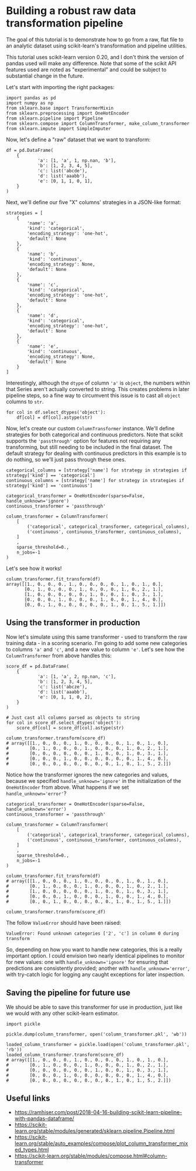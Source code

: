 # Building a robust raw data transformation pipeline

The goal of this tutorial is to demonstrate how to go from a raw, flat file to an analytic dataset using scikit-learn's transformation and pipeline utilities.

This tutorial uses scikit-learn version 0.20, and I don't think the version of pandas used will make any difference. Note that some of the scikit API features used are noted as "experimental" and could be subject to substantial change in the future.

Let's start with importing the right packages:

```{python}
import pandas as pd
import numpy as np
from sklearn.base import TransformerMixin
from sklearn.preprocessing import OneHotEncoder
from sklearn.pipeline import Pipeline
from sklearn.compose import ColumnTransformer, make_column_transformer
from sklearn.impute import SimpleImputer
```

Now, let's define a "raw" dataset that we want to transform:

```{python}
df = pd.DataFrame(
    {
            'a': [1, 'a', 1, np.nan, 'b'],
            'b': [1, 2, 3, 4, 5],
            'c': list('abcde'),
            'd': list('aaabb'),
            'e': [0, 1, 1, 0, 1],
    }
)
```

Next, we'll define our five "X" columns' strategies in a JSON-like format:

```{python}
strategies = [
	{
		'name': 'a',
		'kind': 'categorical',
		'encoding_strategy': 'one-hot',
		'default': None
	},
	{
		'name': 'b',
		'kind': 'continuous',
		'encoding_strategy': None,
		'default': None
	},
	{
		'name': 'c',
		'kind': 'categorical',
		'encoding_strategy': 'one-hot',
		'default': None
	},
	{
		'name': 'd',
		'kind': 'categorical',
		'encoding_strategy': 'one-hot',
		'default': None
	},
	{
		'name': 'e',
		'kind': 'continuous',
		'encoding_strategy': None,
		'default': None
	}
]
```

Interestingly, although the `dtype` of column `'a'` is `object`, the numbers within that Series aren't actually converted to string. This creates problems in later pipeline steps, so a fine way to circumvent this issue is to cast all `object` columns to `str`.

```{python}
for col in df.select_dtypes('object'):
	df[col] = df[col].astype(str)
```

Now, let's create our custom `ColumnTransformer` instance. We'll define strategies for both categorical and continuous predictors. Note that scikit supports the `'passthrough'` option for features not requiring any transforming, but still needing to be included in the final dataset. The default strategy for dealing with continuous predictors in this example is to do nothing, so we'll just pass through these ones.

```{python}
categorical_columns = [strategy['name'] for strategy in strategies if strategy['kind'] == 'categorical']
continuous_columns = [strategy['name'] for strategy in strategies if strategy['kind'] == 'continuous']

categorical_transformer = OneHotEncoder(sparse=False, handle_unknown='ignore')
continuous_transformer = 'passthrough'

column_transformer = ColumnTransformer(
	[
		('categorical', categorical_transformer, categorical_columns),
		('continuous', continuous_transformer, continuous_columns),
	]
	,
	sparse_threshold=0.,
	n_jobs=-1
)
```

Let's see how it works!

```{python}
column_transformer.fit_transform(df)
array([[1., 0., 0., 0., 1., 0., 0., 0., 0., 1., 0., 1., 0.],
       [0., 1., 0., 0., 0., 1., 0., 0., 0., 1., 0., 2., 1.],
       [1., 0., 0., 0., 0., 0., 1., 0., 0., 1., 0., 3., 1.],
       [0., 0., 0., 1., 0., 0., 0., 1., 0., 0., 1., 4., 0.],
       [0., 0., 1., 0., 0., 0., 0., 0., 1., 0., 1., 5., 1.]])
```

## Using the transformer in production

Now let's simulate using this same transformer - used to transform the raw training data - in a scoring scenario. I'm going to add some new categories to columns `'a'` and `'c'`, and a new value to column `'e'`. Let's see how the `ColumnTransformer` from above handles this:

```{python}
score_df = pd.DataFrame(
    {
            'a': [1, 'a', 2, np.nan, 'c'],
            'b': [1, 2, 3, 4, 5],
            'c': list('abcze'),
            'd': list('aaabb'),
            'e': [0, 1, 1, 0, 2],
    }
)

# Just cast all columns parsed as objects to string
for col in score_df.select_dtypes('object'):
	score_df[col] = score_df[col].astype(str)

column_transformer.transform(score_df)
# array([[1., 0., 0., 0., 1., 0., 0., 0., 0., 1., 0., 1., 0.],
#        [0., 1., 0., 0., 0., 1., 0., 0., 0., 1., 0., 2., 1.],
#        [0., 0., 0., 0., 0., 0., 1., 0., 0., 1., 0., 3., 1.],
#        [0., 0., 0., 1., 0., 0., 0., 0., 0., 0., 1., 4., 0.],
#        [0., 0., 0., 0., 0., 0., 0., 0., 1., 0., 1., 5., 2.]])
```

Notice how the transformer ignores the new categories and values, because we specified `handle_unknown='ignore'` in the initialization of the `OneHotEncoder` from above. What happens if we set `handle_unknown='error'`?

```{python}
categorical_transformer = OneHotEncoder(sparse=False, handle_unknown='error')
continuous_transformer = 'passthrough'

column_transformer = ColumnTransformer(
	[
		('categorical', categorical_transformer, categorical_columns),
		('continuous', continuous_transformer, continuous_columns),
	]
	,
	sparse_threshold=0.,
	n_jobs=-1
)

column_transformer.fit_transform(df)
# array([[1., 0., 0., 0., 1., 0., 0., 0., 0., 1., 0., 1., 0.],
#        [0., 1., 0., 0., 0., 1., 0., 0., 0., 1., 0., 2., 1.],
#        [1., 0., 0., 0., 0., 0., 1., 0., 0., 1., 0., 3., 1.],
#        [0., 0., 0., 1., 0., 0., 0., 1., 0., 0., 1., 4., 0.],
#        [0., 0., 1., 0., 0., 0., 0., 0., 1., 0., 1., 5., 1.]])

column_transformer.transform(score_df)
```

The follow `ValueError` should have been raised:

```{python}
ValueError: Found unknown categories ['2', 'c'] in column 0 during transform
```

So, depending on how you want to handle new categories, this is a really important option. I could envision two nearly identical pipelines to monitor for new values: one with `handle_unknown='ignore'` for ensuring that predictions are consistently provided; another with `handle_unknown='error'`, with try-catch logic for logging any caught exceptions for later inspection.

## Saving the pipeline for future use

We should be able to save this transformer for use in production, just like we would with any other scikit-learn estimator.

```{python}
import pickle

pickle.dump(column_transformer, open('column_transformer.pkl', 'wb'))

loaded_column_transformer = pickle.load(open('column_transformer.pkl', 'rb'))
loaded_column_transformer.transform(score_df)
# array([[1., 0., 0., 0., 1., 0., 0., 0., 0., 1., 0., 1., 0.],
#        [0., 1., 0., 0., 0., 1., 0., 0., 0., 1., 0., 2., 1.],
#        [0., 0., 0., 0., 0., 0., 1., 0., 0., 1., 0., 3., 1.],
#        [0., 0., 0., 1., 0., 0., 0., 0., 0., 0., 1., 4., 0.],
#        [0., 0., 0., 0., 0., 0., 0., 0., 1., 0., 1., 5., 2.]])
```

## Useful links

* https://ramhiser.com/post/2018-04-16-building-scikit-learn-pipeline-with-pandas-dataframe/
* https://scikit-learn.org/stable/modules/generated/sklearn.pipeline.Pipeline.html
* https://scikit-learn.org/stable/auto_examples/compose/plot_column_transformer_mixed_types.html
* https://scikit-learn.org/stable/modules/compose.html#column-transformer